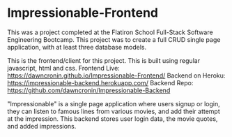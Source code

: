 # Impressionable-Frontend

This was a project completed at the Flatiron School Full-Stack Software Engineering Bootcamp. This project was to create a full CRUD single page application, with at least three database models. 

This is the frontend/client for this project. This is built using regular javascript, html and css. 
Frontend Live: https://dawncronin.github.io/Impressionable-Frontend/
Backend on Heroku: https://impressionable-backend.herokuapp.com/
Backend Repo: https://github.com/dawncronin/Impressionable-Backend

"Impressionable" is a single page application where users signup or login, they can listen to famous lines from various movies, and add their attempt at the impression. This backend stores user login data, the movie quotes, and added impressions. 
